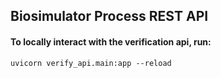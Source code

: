 ## Biosimulator Process REST API


#### To locally interact with the verification api, run:

`uvicorn verify_api.main:app --reload`


